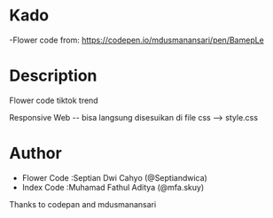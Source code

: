 # Kado
-Flower code from: https://codepen.io/mdusmanansari/pen/BamepLe


# Description
Flower code tiktok trend 

Responsive Web -- bisa langsung disesuikan di file css --> style.css

# Author
- Flower Code :Septian Dwi Cahyo (@Septiandwica)
- Index Code :Muhamad Fathul Aditya (@mfa.skuy) 

Thanks to codepan and mdusmanansari
